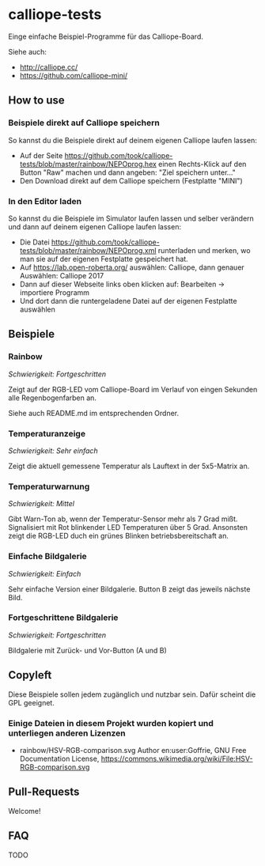 # calliope-tests
Einge einfache Beispiel-Programme für das Calliope-Board.

Siehe auch:
* http://calliope.cc/
* https://github.com/calliope-mini/

## How to use
### Beispiele direkt auf Calliope speichern
So kannst du die Beispiele direkt auf deinem eigenen Calliope laufen lassen:

* Auf der Seite https://github.com/took/calliope-tests/blob/master/rainbow/NEPOprog.hex einen Rechts-Klick auf den Button "Raw" machen und dann angeben: "Ziel speichern unter..."
* Den Download direkt auf dem Calliope speichern (Festplatte "MINI")

### In den Editor laden
So kannst du die Beispiele im Simulator laufen lassen und selber verändern und dann auf deinem eigenen Calliope laufen lassen:

* Die Datei https://github.com/took/calliope-tests/blob/master/rainbow/NEPOprog.xml runterladen und merken, wo man sie auf der eigenen Festplatte gespeichert hat. 
* Auf https://lab.open-roberta.org/ auswählen: Calliope, dann genauer Auswählen: Calliope 2017
* Dann auf dieser Webseite links oben klicken auf: Bearbeiten -> importiere Programm
* Und dort dann die runtergeladene Datei auf der eigenen Festplatte auswählen

## Beispiele

### Rainbow
_Schwierigkeit: Fortgeschritten_

Zeigt auf der RGB-LED vom Calliope-Board im Verlauf von eingen Sekunden alle Regenbogenfarben an.

Siehe auch README.md im entsprechenden Ordner.

### Temperaturanzeige
_Schwierigkeit: Sehr einfach_

Zeigt die aktuell gemessene Temperatur als Lauftext in der 5x5-Matrix an.

### Temperaturwarnung
_Schwierigkeit: Mittel_

Gibt Warn-Ton ab, wenn der Temperatur-Sensor mehr als 7 Grad mißt. Signalisiert mit Rot blinkender LED Temperaturen über 5 Grad. Ansonsten zeigt die RGB-LED duch ein grünes Blinken betriebsbereitschaft an.

### Einfache Bildgalerie
_Schwierigkeit: Einfach_

Sehr einfache Version einer Bildgalerie. Button B zeigt das jeweils nächste Bild.

### Fortgeschrittene Bildgalerie
_Schwierigkeit: Fortgeschritten_

Bildgalerie mit Zurück- und Vor-Button (A und B)


## Copyleft

Diese Beispiele sollen jedem zugänglich und nutzbar sein. Dafür scheint die GPL geeignet.

### Einige Dateien in diesem Projekt wurden kopiert und unterliegen anderen Lizenzen

* rainbow/HSV-RGB-comparison.svg Author en:user:Goffrie, GNU Free Documentation License, https://commons.wikimedia.org/wiki/File:HSV-RGB-comparison.svg

## Pull-Requests

Welcome!

## FAQ

TODO
